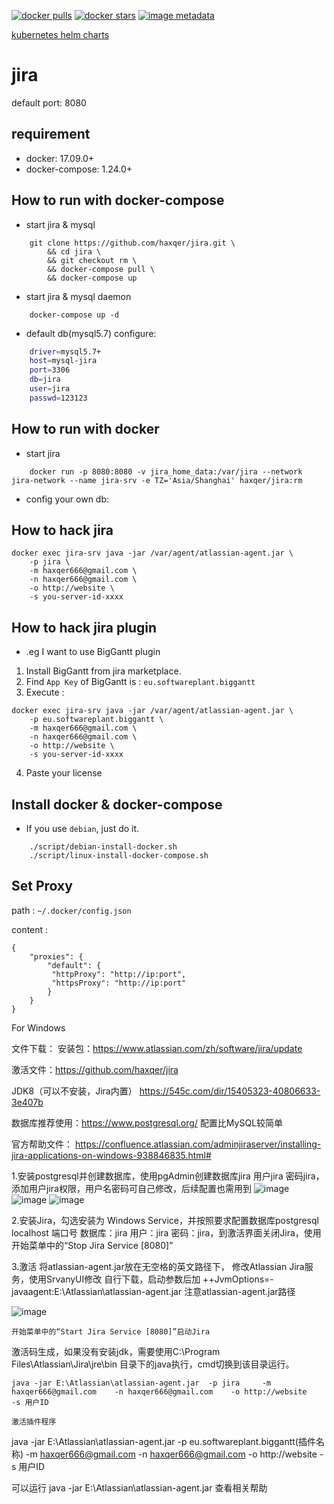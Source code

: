 [![docker pulls](https://img.shields.io/docker/pulls/haxqer/jira.svg)](https://hub.docker.com/r/haxqer/jira/)  [![docker stars](https://img.shields.io/docker/stars/haxqer/jira.svg)](https://hub.docker.com/r/haxqer/jira/) [![image metadata](https://images.microbadger.com/badges/image/haxqer/jira.svg)](https://microbadger.com/images/haxqer/jira "haxqer/jira image metadata")

[kubernetes helm charts](https://github.com/haxqer/charts)

# jira
default port: 8080

## requirement
- docker: 17.09.0+
- docker-compose: 1.24.0+

## How to run with docker-compose

- start jira & mysql

```
    git clone https://github.com/haxqer/jira.git \
        && cd jira \
        && git checkout rm \
        && docker-compose pull \
        && docker-compose up
```

- start jira & mysql daemon

```
    docker-compose up -d
```

- default db(mysql5.7) configure:

```bash
    driver=mysql5.7+
    host=mysql-jira
    port=3306
    db=jira
    user=jira
    passwd=123123
```

## How to run with docker

- start jira

```
    docker run -p 8080:8080 -v jira_home_data:/var/jira --network jira-network --name jira-srv -e TZ='Asia/Shanghai' haxqer/jira:rm
```

- config your own db:


## How to hack jira

```
docker exec jira-srv java -jar /var/agent/atlassian-agent.jar \
    -p jira \
    -m haxqer666@gmail.com \
    -n haxqer666@gmail.com \
    -o http://website \
    -s you-server-id-xxxx
```

## How to hack jira plugin

- .eg I want to use BigGantt plugin
1. Install BigGantt from jira marketplace.
2. Find `App Key` of BigGantt is : `eu.softwareplant.biggantt`
3. Execute :

```
docker exec jira-srv java -jar /var/agent/atlassian-agent.jar \
    -p eu.softwareplant.biggantt \
    -m haxqer666@gmail.com \
    -n haxqer666@gmail.com \
    -o http://website \
    -s you-server-id-xxxx
```

4. Paste your license 

## Install docker & docker-compose
- If you use `debian`, just do it.
```
    ./script/debian-install-docker.sh
    ./script/linux-install-docker-compose.sh
```

## Set Proxy

path : `~/.docker/config.json`

content : 
```
{
    "proxies": {
        "default": {
         "httpProxy": "http://ip:port",
         "httpsProxy": "http://ip:port"
        }
    }
}
```

For Windows 

文件下载：
安装包：https://www.atlassian.com/zh/software/jira/update

激活文件：https://github.com/haxqer/jira  

JDK8（可以不安装，Jira内置）   https://545c.com/dir/15405323-40806633-3e407b

数据库推荐使用：https://www.postgresql.org/  配置比MySQL较简单

官方帮助文件：
https://confluence.atlassian.com/adminjiraserver/installing-jira-applications-on-windows-938846835.html#

1.安装postgresql并创建数据库，使用pgAdmin创建数据库jira 用户jira 密码jira，添加用户jira权限，用户名密码可自己修改，后续配置也需用到
![image](https://user-images.githubusercontent.com/63717679/187026128-a3e48b39-74e7-4e6d-aabd-76c37cf43d73.png)
![image](https://user-images.githubusercontent.com/63717679/187026154-d37a4525-0e59-4392-a4ae-a6e70c44dfb7.png)
![image](https://user-images.githubusercontent.com/63717679/187026177-2bef03af-c741-484b-98e0-08a8fb87d4d7.png)

2.安装Jira，勾选安装为 Windows Service，并按照要求配置数据库postgresql localhost 端口号  数据库：jira 用户：jira 密码：jira，到激活界面关闭Jira，使用开始菜单中的“Stop Jira Service [8080]”

3.激活
  将atlassian-agent.jar放在无空格的英文路径下，
  修改Atlassian Jira服务，使用SrvanyUI修改 自行下载，启动参数后加 ++JvmOptions=-javaagent:E:\Atlassian\atlassian-agent.jar  注意atlassian-agent.jar路径
  
  ![image](https://user-images.githubusercontent.com/63717679/187027481-763a47cc-f6ea-42e0-b285-9b08e330abbe.png)

    开始菜单中的“Start Jira Service [8080]”启动Jira
   
   激活码生成，如果没有安装jdk，需要使用C:\Program Files\Atlassian\Jira\jre\bin 目录下的java执行，cmd切换到该目录运行。

    java -jar E:\Atlassian\atlassian-agent.jar  -p jira     -m haxqer666@gmail.com    -n haxqer666@gmail.com    -o http://website     -s 用户ID

    激活插件程序

   java -jar E:\Atlassian\atlassian-agent.jar  -p eu.softwareplant.biggantt(插件名称)     -m haxqer666@gmail.com    -n haxqer666@gmail.com    -o http://website     -s 用户ID
   
   可以运行 java -jar E:\Atlassian\atlassian-agent.jar  查看相关帮助
